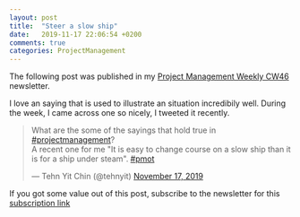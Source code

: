 ```yaml
---
layout: post
title:  "Steer a slow ship"
date:   2019-11-17 22:06:54 +0200
comments: true
categories: ProjectManagement
---
```



The following post was published in my [Project Management Weekly CW46](http://eepurl.com/gJeLn1) newsletter.

I love an saying that is used to illustrate an situation incredibily well. During the week, I came across one so nicely, I tweeted it recently.

<blockquote class="twitter-tweet"><p lang="en" dir="ltr">What are the some of the sayings that hold true in <a href="https://twitter.com/hashtag/projectmanagement?src=hash&amp;ref_src=twsrc%5Etfw">#projectmanagement</a>? <br>A recent one for me &quot;It is easy to change course on a slow ship than it is for a ship under steam&quot;. <a href="https://twitter.com/hashtag/pmot?src=hash&amp;ref_src=twsrc%5Etfw">#pmot</a></p>&mdash; Tehn Yit Chin (@tehnyit) <a href="https://twitter.com/tehnyit/status/1196148378268254208?ref_src=twsrc%5Etfw">November 17, 2019</a></blockquote> <script async src="https://platform.twitter.com/widgets.js" charset="utf-8"></script> 


If you got some value out of this post, subscribe to the newsletter for this [subscription link](https://mailchi.mp/8e0622427dd5/prjmgrwkly)
